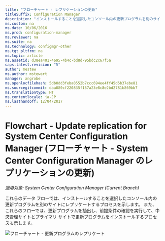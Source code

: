 ```yaml
---
title: "フローチャート - レプリケーションの更新"
titleSuffix: Configuration Manager
description: "インストールすることを選択したコンソール内の更新プログラムを別のサイトにレプリケートするプロセスについて説明します。"
ms.custom: na
ms.date: 10/06/2016
ms.prod: configuration-manager
ms.reviewer: na
ms.suite: na
ms.technology: configmgr-other
ms.tgt_pltfrm: na
ms.topic: article
ms.assetid: d38ea401-4695-4b4c-bd8d-95bdc2c67f5a
caps.latest.revision: "5"
author: mestew
ms.author: mstewart
manager: angrobe
ms.openlocfilehash: 5db0dd3feba0552b7ccc694ee4ff45d6b37ebe81
ms.sourcegitcommit: daa080cf220835f157a23e8c8e2bd2781b869bb7
ms.translationtype: HT
ms.contentlocale: ja-JP
ms.lasthandoff: 12/04/2017
---
```

# <a name="flowchart---update-replication-for-system-center-configuration-manager"></a>Flowchart - Update replication for System Center Configuration Manager (フローチャート - System Center Configuration Manager のレプリケーションの更新)

*適用対象: System Center Configuration Manager (Current Branch)*

これらのデータ フローでは、インストールすることを選択したコンソール内の更新プログラムを別のサイトにレプリケートするプロセスを示します。 また、これらのフローでは、更新プログラムを抽出し、前提条件の確認を実行して、中央管理サイトとプライマリ サイトで更新プログラムをインストールするプロセスも示します。  

 ![フローチャート - 更新プログラムのレプリケート](media/Flowchart---Replicate-updates.png)  

